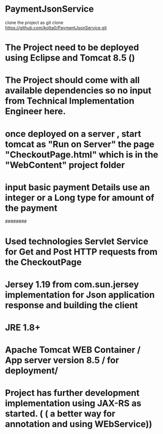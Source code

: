 # PaymentJsonService
clone the project as
git clone https://github.com/kotta0/PaymentJsonService.git
# The Project need to be deployed using Eclipse and Tomcat 8.5 ()
# The Project should come with all available dependencies so no input from Technical Implementation Engineer here.
# once deployed on a server , start tomcat as "Run on Server" the page "CheckoutPage.html" which is in the "WebContent" project folder
# input basic payment Details use an integer or a Long type for amount of the payment
########
# Used technologies Servlet Service for Get and Post HTTP requests from the CheckoutPage
# Jersey 1.19 from com.sun.jersey implementation for Json application response and building the client
# JRE 1.8+
# Apache Tomcat WEB Container / App server version 8.5 / for deployment/
# Project has further development implementation using JAX-RS as started. ( ( a better way for annotation and using WEbService))
